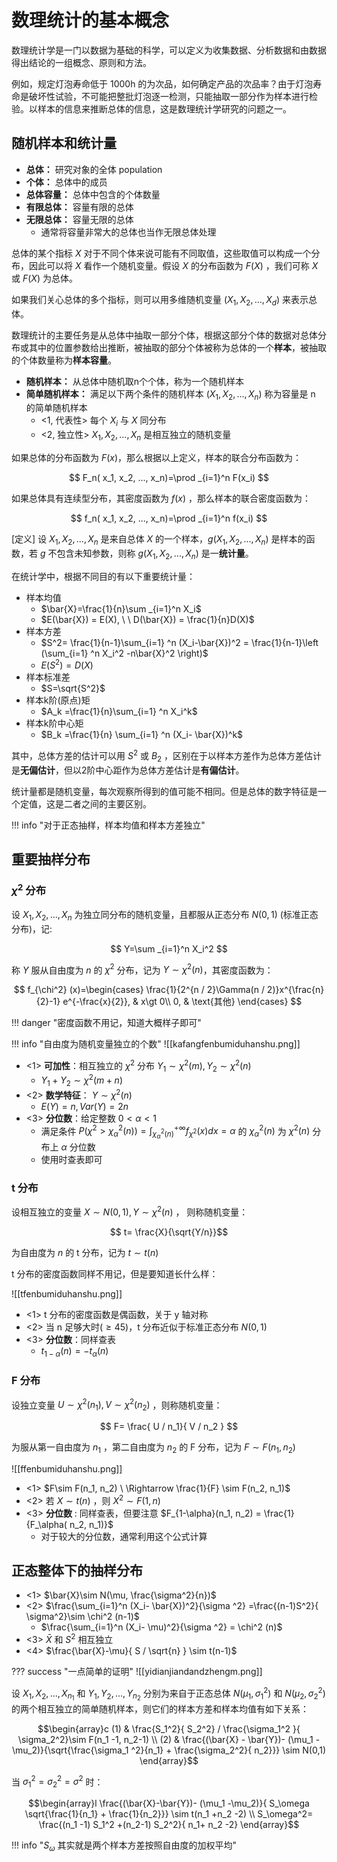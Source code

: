
# 数理统计的基本概念

数理统计学是一门以数据为基础的科学，可以定义为收集数据、分析数据和由数据得出结论的一组概念、原则和方法。

例如，规定灯泡寿命低于 1000h 的为次品，如何确定产品的次品率？由于灯泡寿命是破坏性试验，不可能把整批灯泡逐一检测，只能抽取一部分作为样本进行检验。以样本的信息来推断总体的信息，这是数理统计学研究的问题之一。

## 随机样本和统计量

- **总体：** 研究对象的全体 population
- **个体：** 总体中的成员
- **总体容量：** 总体中包含的个体数量
- **有限总体：** 容量有限的总体
- **无限总体：** 容量无限的总体
	- 通常将容量非常大的总体也当作无限总体处理

总体的某个指标 $X$ 对于不同个体来说可能有不同取值，这些取值可以构成一个分布，因此可以将 $X$ 看作一个随机变量。假设 $X$ 的分布函数为 $F(X)$ ，我们可称 $X$ 或 $F(X)$ 为总体。

如果我们关心总体的多个指标，则可以用多维随机变量 $(X_1, X_2,..., X_d)$ 来表示总体。

数理统计的主要任务是从总体中抽取一部分个体，根据这部分个体的数据对总体分布或其中的位置参数给出推断，被抽取的部分个体被称为总体的一个**样本**，被抽取的个体数量称为**样本容量**。

- **随机样本：** 从总体中随机取n个个体，称为一个随机样本
- **简单随机样本：** 满足以下两个条件的随机样本 $(X_1, X_2, ...,X_n)$ 称为容量是 n 的简单随机样本
	- <1, 代表性> 每个 $X_i$ 与 $X$ 同分布
	- <2, 独立性> $X_1, X_2, ...,X_n$ 是相互独立的随机变量

如果总体的分布函数为 $F(x)$，那么根据以上定义，样本的联合分布函数为：

$$
F_n( x_1, x_2, ..., x_n)=\prod _{i=1}^n F(x_i)
$$

如果总体具有连续型分布，其密度函数为 $f(x)$ ，那么样本的联合密度函数为：

$$
f_n( x_1, x_2, ..., x_n)=\prod _{i=1}^n f(x_i)
$$

[定义] 设 $X_1, X_2, ..., X_n$ 是来自总体 $X$ 的一个样本，$g(X_1, X_2,..., X_n)$ 是样本的函数，若 $g$ 不包含未知参数，则称 $g(X_1, X_2,..., X_n)$ 是一**统计量**。

在统计学中，根据不同目的有以下重要统计量：

- 样本均值
	- $\bar{X}=\frac{1}{n}\sum _{i=1}^n X_i$
	- $E(\bar{X}) = E(X), \ \ D(\bar{X}) = \frac{1}{n}D(X)$
- 样本方差
	- $S^2= \frac{1}{n-1}\sum_{i=1} ^n (X_i-\bar{X})^2 = \frac{1}{n-1}\left (\sum_{i=1} ^n X_i^2 -n\bar{X}^2 \right)$
	- $E(S^2) = D(X)$
- 样本标准差
	- $S=\sqrt{S^2}$
- 样本k阶(原点)矩
	- $A_k =\frac{1}{n}\sum_{i=1} ^n X_i^k$
- 样本k阶中心矩
	- $B_k =\frac{1}{n} \sum_{i=1} ^n (X_i- \bar{X})^k$

其中，总体方差的估计可以用 $S^2$ 或 $B_2$ ，区别在于以样本方差作为总体方差估计是**无偏估计**，但以2阶中心距作为总体方差估计是**有偏估计**。

统计量都是随机变量，每次观察所得到的值可能不相同。但是总体的数字特征是一个定值，这是二者之间的主要区别。

!!! info "对于正态抽样，样本均值和样本方差独立"

## 重要抽样分布

### $\chi^2$ 分布

设 $X_1, X_2,..., X_n$ 为独立同分布的随机变量，且都服从正态分布 $N(0,1)$ (标准正态分布)，记:

$$
Y=\sum _{i=1}^n X_i^2
$$

称 $Y$ 服从自由度为 $n$ 的 $\chi^2$ 分布，记为 $Y\sim \chi^2(n)$，其密度函数为：

$$
f_{\chi^2} (x)=\begin{cases} \frac{1}{2^{n / 2}\Gamma(n / 2)}x^{\frac{n}{2}-1} e^{-\frac{x}{2}}, & x\gt 0\\
0, & \text{其他}
\end{cases}
$$

!!! danger "密度函数不用记，知道大概样子即可"

!!! info "自由度为随机变量独立的个数"
	![[kafangfenbumiduhanshu.png]]

- <1> **可加性**：相互独立的 $\chi^2$ 分布 $Y_1\sim \chi^2(m), Y_2\sim \chi^2(n)$
	- $Y_1+ Y_2\sim \chi^2 (m+n)$
- <2> **数学特征**： $Y\sim \chi^2(n)$
	- $E(Y)=n, Var(Y)=2n$
- <3> **分位数**：给定整数 $0\lt \alpha \lt 1$
	- 满足条件 $P(\chi^2 \gt \chi_\alpha ^2(n))=\int _{\chi^2 _\alpha(n)} ^{+\infty} f_{\chi^2}(x)dx =\alpha$ 的 $\chi_\alpha^2(n)$ 为 $\chi^2(n)$ 分布上 $\alpha$ 分位数
	- 使用时查表即可

### t 分布

设相互独立的变量 $X\sim N(0,1), Y\sim \chi^2(n)$ ， 则称随机变量：

$$
t= \frac{X}{\sqrt{Y/n}}$$

为自由度为 $n$ 的 t 分布，记为 $t\sim t(n)$

t 分布的密度函数同样不用记，但是要知道长什么样：

![[tfenbumiduhanshu.png]]

- <1> t 分布的密度函数是偶函数，关于 y 轴对称
- <2> 当 n 足够大时($\ge 45$)，t 分布近似于标准正态分布 $N(0,1)$
- <3> **分位数**：同样查表
	- $t_{1-\alpha}(n) = -t_\alpha (n)$

### F 分布

设独立变量 $U\sim \chi^2(n_1), V\sim \chi^2 (n_2)$ ，则称随机变量：

$$
F= \frac{ U / n_1}{ V / n_2 }
$$

为服从第一自由度为 $n_1$ ，第二自由度为 $n_2$ 的 F 分布，记为 $F\sim F(n_1, n_2)$

![[ffenbumiduhanshu.png]]

- <1> $F\sim F(n_1, n_2) \ \Rightarrow \frac{1}{F} \sim F(n_2, n_1)$
- <2> 若 $X\sim t(n)$ ，则 $X^2 \sim F(1,n)$
- <3> **分位数** : 同样查表，但要注意 $F_{1-\alpha}(n_1, n_2) = \frac{1}{F_\alpha( n_2, n_1)}$
	- 对于较大的分位数，通常利用这个公式计算

## 正态整体下的抽样分布

- <1> $\bar{X}\sim N(\mu, \frac{\sigma^2}{n})$
- <2> $\frac{\sum_{i=1}^n (X_i- \bar{X})^2}{\sigma ^2} =\frac{(n-1)S^2}{ \sigma^2}\sim \chi^2 (n-1)$ 
	- $\frac{\sum_{i=1}^n (X_i- \mu)^2}{\sigma ^2} = \chi^2 (n)$
- <3> $\bar{X}$ 和 $S^2$ 相互独立
- <4> $\frac{\bar{X}-\mu}{ S / \sqrt{n}  } \sim t(n-1)$

??? success "一点简单的证明"
	![[yidianjiandandzhengm.png]]

设 $X_1, X_2, ..., X_{ n_1}$ 和 $Y_1, Y_2, ..., Y_{ n_2}$ 分别为来自于正态总体 $N(\mu_1, \sigma_1^2)$ 和 $N(\mu_2, \sigma_2^2)$ 的两个相互独立的简单随机样本，则它们的样本方差和样本均值有如下关系：

$$\begin{array}c
(1) & \frac{S_1^2}{ S_2^2} / \frac{\sigma_1^2 }{ \sigma_2^2}\sim
F(n_1 -1, n_2-1) \\
(2) & \frac{(\bar{X} - \bar{Y})- (\mu_1 -\mu_2)}{\sqrt{\frac{\sigma_1 ^2}{n_1} + \frac{\sigma_2^2}{ n_2}}} \sim N(0,1)
\end{array}$$


当 $\sigma_1^2 = \sigma_2^2 = \sigma^2$ 时：

$$\begin{array}l
\frac{(\bar{X}-\bar{Y})- (\mu_1 -\mu_2)}{ S_\omega \sqrt{\frac{1}{n_1} + \frac{1}{n_2}}} \sim t(n_1 +n_2 -2) \\
S_\omega^2= \frac{(n_1 -1) S_1^2 +(n_2-1) S_2^2}{ n_1+ n_2 -2}
\end{array}$$

!!! info "$S_\omega$ 其实就是两个样本方差按照自由度的加权平均"